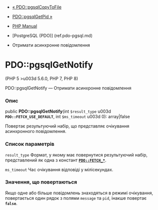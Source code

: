 - [« PDO::pgsqlCopyToFile](pdo.pgsqlcopytofile.md)
- [PDO::pgsqlGetPid »](pdo.pgsqlgetpid.md)

- [PHP Manual](index.md)
- [PostgreSQL (PDO)] (ref.pdo-pgsql.md)
- Отримати асинхронне повідомлення

# PDO::pgsqlGetNotify

(PHP 5 \>u003d 5.6.0, PHP 7, PHP 8)

PDO::pgsqlGetNotify — Отримати асинхронне повідомлення

### Опис

public **PDO::pgsqlGetNotify**(int `$result_type` u003d
**`PDO::FETCH_USE_DEFAULT`**, int `$ms_timeout` u003d 0): array\|false

Повертає результуючий набір, що представляє очікування асинхронного
повідомлення.

### Список параметрів

`result_type`
Формат, у якому має повернутися результуючий набір, представлений
як одна з констант [**`PDO::FETCH_*`**](pdostatement.fetch.md).

`ms_timeout`
Час очікування відповіді у мілісекундах.

### Значення, що повертаються

Якщо одне або більше повідомлень знаходяться в режимі очікування, повертається
один рядок з полями `message` та `pid`, інакше повертає **`false`**.

